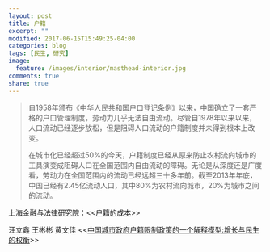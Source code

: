 ```yaml
---
layout: post
title: 户籍
excerpt: ""
modified: 2017-06-15T15:49:25-04:00
categories: blog
tags: [民生, 研究]
image:
  feature: /images/interior/masthead-interior.jpg
comments: true
share: true
---
```


> 自1958年颁布《中华人民共和国户口登记条例》以来，中国确立了一套严格的户口管理制度，劳动力几乎无法自由流动。尽管自1978年以来以来，人口流动已经逐步放松，但是阻碍人口流动的户籍制度并未得到根本上改变。
>
> 在城市化已经超过50%的今天，户籍制度已经从原来防止农村流向城市的工具演变成阻碍人口在全国范围内自由流动的障碍。无论是从深度还是广度看，劳动力在全国范围内的流动已经远超三十多年前。截至2013年年底，中国已经有2.45亿流动人口，其中80%为农村流向城市，20%为城市之间的流动。

[上海金融与法律研究院](http://www.sifl.org.cn)：<<[户籍的成本](http://www.sifl.org.cn/show.asp?id=1460)>>

汪立鑫 王彬彬 黄文佳 <<[中国城市政府户籍限制政策的一个解释模型:增长与民生的权衡](http://paper.usc.cuhk.edu.hk/webmanager/wkfiles/8149_1_paper.pdf)>>
